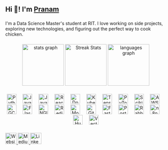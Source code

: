 <h2 align="left">Hi 👋! I'm <a href="https://prxshetty.github.io/">Pranam</a></h2>

###

<p align="left">I'm a Data Science Master's student at RIT</a>. I love working on side projects, exploring new technologies, and figuring out the perfect way to cook chicken.</p>

###

<div align="center">
  <img src="https://github-readme-stats.vercel.app/api?username=prxshetty&hide_title=false&hide_rank=false&show_icons=true&include_all_commits=true&count_private=true&disable_animations=false&theme=dracula&locale=en&hide_border=false" height="130" alt="stats graph"  />
  <img src="https://github-readme-streak-stats.herokuapp.com/?user=prxshetty&theme=dark" height="130" alt="Streak Stats"  />
  <img src="https://github-readme-stats.vercel.app/api/top-langs?username=prxshetty&locale=en&hide_title=false&layout=compact&card_width=320&langs_count=5&theme=dracula&hide_border=false" height="130" alt="languages graph"  />
</div>

###
<div align="center">
  <img src="https://skillicons.dev/icons?i=python" height="30" alt="Python logo" />
  <img width="12" />
  <img src="https://skillicons.dev/icons?i=java" height="30" alt="Java logo" />
  <img width="12" />
  <img src="https://skillicons.dev/icons?i=js" height="30" alt="JavaScript logo" />
  <img width="12" />
  <img src="https://skillicons.dev/icons?i=react" height="30" alt="React logo" />
  <img width="12" />
  <img src="https://skillicons.dev/icons?i=docker" height="30" alt="Docker logo" />
  <img width="12" />
  <img src="https://skillicons.dev/icons?i=kubernetes" height="30" alt="Kubernetes logo" />
  <img width="12" />
  <img src="https://skillicons.dev/icons?i=tensorflow" height="30" alt="TensorFlow logo" />
  <img width="12" />
  <img src="https://skillicons.dev/icons?i=pytorch" height="30" alt="PyTorch logo" />
  <img width="12" />
  <img src="https://skillicons.dev/icons?i=scikitlearn" height="30" alt="Scikit-learn logo" />
  <img width="12" />
  <img src="https://skillicons.dev/icons?i=aws" height="30" alt="AWS logo" />
  <img width="12" />
  <img src="https://skillicons.dev/icons?i=gcp" height="30" alt="GCP logo" />
  <img width="12" />
  <img src="https://skillicons.dev/icons?i=flask" height="30" alt="Flask logo" />
  <img width="12" />
  <img src="https://skillicons.dev/icons?i=nginx" height="30" alt="NGINX logo" />
  <img width="12" />
  <img src="https://skillicons.dev/icons?i=redis" height="30" alt="Redis logo" />
  <img width="12" />
  <img src="https://skillicons.dev/icons?i=mongodb" height="30" alt="MongoDB logo" />
  <img width="12" />
  <img src="https://skillicons.dev/icons?i=git" height="30" alt="Git logo" />
  <img width="12" />
  <img src="https://skillicons.dev/icons?i=fastapi" height="30" alt="FastAPI logo" />
  <img width="12" />
  <img src="https://skillicons.dev/icons?i=postgresql" height="30" alt="PostgreSQL logo" />
  <img width="12" />
  <img src="https://skillicons.dev/icons?i=rabbitmq" height="30" alt="RabbitMQ logo" />
  <img width="12" />
  <img src="https://n8n.io/favicon.ico" height="30" alt="n8n logo" />
  <img width="12" />
  <img src="https://huggingface.co/front/assets/huggingface_logo-noborder.svg" height="30" alt="Hugging Face logo" />
  <img width="12" />
  <img src="https://skillicons.dev/icons?i=sqlite" height="30" alt="Vector DBs logo" />
</div>

###

<div align="left">
  <a href="https://prxshetty.github.io" target="_blank">
    <img src="https://img.shields.io/static/v1?message=Website&label=&color=000000&logoColor=white&labelColor=&style=for-the-badge" height="35" alt="Website Badge"  />
  </a>
  <a href="https://medium.com/@prxshetty" target="_blank">
    <img src="https://img.shields.io/static/v1?message=Medium&logo=medium&label=&color=14c767&logoColor=white&labelColor=&style=for-the-badge" height="35" alt="Medium Badge"  />
  </a>
  <a href="https://www.linkedin.com/in/prxshetty/" target="_blank">
    <img src="https://img.shields.io/static/v1?message=LinkedIn&logo=linkedin&label=&color=0077B5&logoColor=white&labelColor=&style=for-the-badge" height="35" alt="LinkedIn Badge"  />
  </a>
</div>
